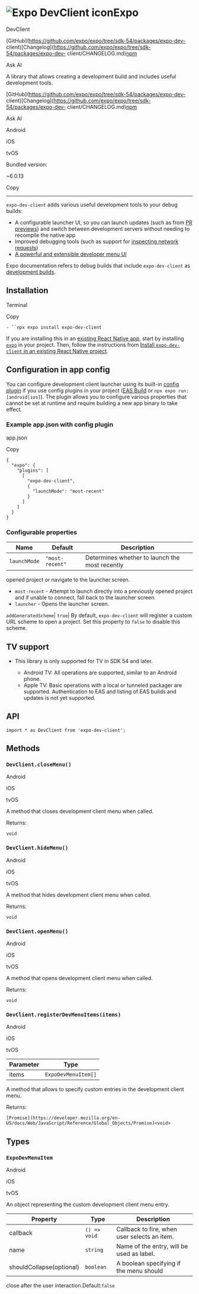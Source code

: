 # ![Expo DevClient icon](/static/images/packages/expo-dev-client.png)Expo
DevClient

[GitHub](https://github.com/expo/expo/tree/sdk-54/packages/expo-dev-
client)[Changelog](https://github.com/expo/expo/tree/sdk-54/packages/expo-dev-
client/CHANGELOG.md)[npm](https://www.npmjs.com/package/expo-dev-client)

Ask AI

A library that allows creating a development build and includes useful
development tools.

[GitHub](https://github.com/expo/expo/tree/sdk-54/packages/expo-dev-
client)[Changelog](https://github.com/expo/expo/tree/sdk-54/packages/expo-dev-
client/CHANGELOG.md)[npm](https://www.npmjs.com/package/expo-dev-client)

Ask AI

Android

iOS

tvOS

Bundled version:

~6.0.13

Copy

* * *

`expo-dev-client` adds various useful development tools to your debug builds:

  * A configurable launcher UI, so you can launch updates (such as from [PR previews](/develop/development-builds/development-workflows#pr-previews)) and switch between development servers without needing to recompile the native app
  * Improved debugging tools (such as support for [inspecting network requests](/debugging/tools#inspecting-network-requests))
  * [A powerful and extensible developer menu UI](/debugging/tools#developer-menu)

Expo documentation refers to debug builds that include `expo-dev-client` as
[development builds](/develop/development-builds/introduction).

## Installation

Terminal

Copy

`- ``npx expo install expo-dev-client`

If you are installing this in an [existing React Native app](/bare/overview),
start by installing [`expo`](/bare/installing-expo-modules) in your project.
Then, follow the instructions from [Install `expo-dev-client` in an existing
React Native project](/bare/install-dev-builds-in-bare).

## Configuration in app config

You can configure development client launcher using its built-in [config
plugin](/config-plugins/introduction) if you use config plugins in your
project ([EAS Build](/build/introduction) or `npx expo run:[android|ios]`).
The plugin allows you to configure various properties that cannot be set at
runtime and require building a new app binary to take effect.

### Example app.json with config plugin

app.json

Copy

    
    
    {
      "expo": {
        "plugins": [
          [
            "expo-dev-client",
            {
              "launchMode": "most-recent"
            }
          ]
        ]
      }
    }
    

### Configurable properties

Name| Default| Description  
---|---|---  
`launchMode`| `"most-recent"`| Determines whether to launch the most recently
opened project or navigate to the launcher screen.

  * `most-recent` \- Attempt to launch directly into a previously opened project and if unable to connect, fall back to the launcher screen.
  * `launcher` \- Opens the launcher screen.

  
`addGeneratedScheme`| `true`| By default, `expo-dev-client` will register a
custom URL scheme to open a project. Set this property to `false` to disable
this scheme.  
  
## TV support

  * This library is only supported for TV in SDK 54 and later.

    * Android TV: All operations are supported, similar to an Android phone.
    * Apple TV: Basic operations with a local or tunneled packager are supported. Authentication to EAS and listing of EAS builds and updates is not yet supported.

## API

    
    
    import * as DevClient from 'expo-dev-client';
    

## Methods

### `DevClient.closeMenu()`

Android

iOS

tvOS

A method that closes development client menu when called.

Returns:

`void`

### `DevClient.hideMenu()`

Android

iOS

tvOS

A method that hides development client menu when called.

Returns:

`void`

### `DevClient.openMenu()`

Android

iOS

tvOS

A method that opens development client menu when called.

Returns:

`void`

### `DevClient.registerDevMenuItems(items)`

Android

iOS

tvOS

Parameter| Type  
---|---  
items| `ExpoDevMenuItem[]`  
  
  

A method that allows to specify custom entries in the development client menu.

Returns:

`[Promise](https://developer.mozilla.org/en-
US/docs/Web/JavaScript/Reference/Global_Objects/Promise)<void>`

## Types

### `ExpoDevMenuItem`

Android

iOS

tvOS

An object representing the custom development client menu entry.

Property| Type| Description  
---|---|---  
callback| `() => void`| Callback to fire, when user selects an item.  
name| `string`| Name of the entry, will be used as label.  
shouldCollapse(optional)| `boolean`| A boolean specifying if the menu should
close after the user interaction.Default:`false`

